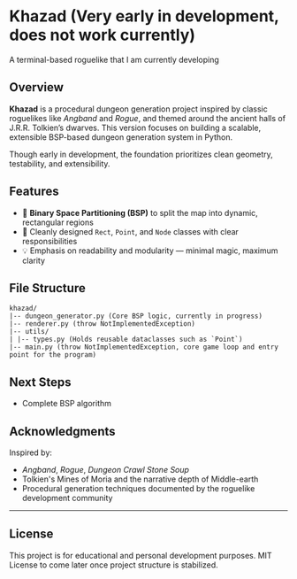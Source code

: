 # Khazad (Very early in development, does not work currently)
A terminal-based roguelike that I am currently developing

## Overview

**Khazad** is a procedural dungeon generation project inspired by classic roguelikes like *Angband* and *Rogue*, and themed around the ancient halls of J.R.R. Tolkien’s dwarves. This version focuses on building a scalable, extensible BSP-based dungeon generation system in Python.

Though early in development, the foundation prioritizes clean geometry, testability, and extensibility.

## Features

- 🧱 **Binary Space Partitioning (BSP)** to split the map into dynamic, rectangular regions
- 🧭 Cleanly designed `Rect`, `Point`, and `Node` classes with clear responsibilities
- 💡 Emphasis on readability and modularity — minimal magic, maximum clarity

## File Structure

```
khazad/
|-- dungeon_generator.py (Core BSP logic, currently in progress)
|-- renderer.py (throw NotImplementedException)
|-- utils/
| |-- types.py (Holds reusable dataclasses such as `Point`)
|-- main.py (throw NotImplementedException, core game loop and entry point for the program)
```

## Next Steps
- Complete BSP algorithm

## Acknowledgments

Inspired by:
- *Angband*, *Rogue*, *Dungeon Crawl Stone Soup*
- Tolkien's Mines of Moria and the narrative depth of Middle-earth
- Procedural generation techniques documented by the roguelike development community

---

## License

This project is for educational and personal development purposes. MIT License to come later once project structure is stabilized.